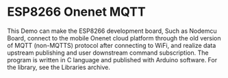 # ESP8266 Onenet MQTT
This Demo can make the ESP8266 development board, Such as Nodemcu Board, connect to the mobile Onenet cloud platform through the old version of MQTT (non-MQTTS) protocol after connecting to WiFi, and realize data upstream publishing and user downstream command subscription. The program is written in C language and published with Arduino software. For the library, see the Libraries archive.
